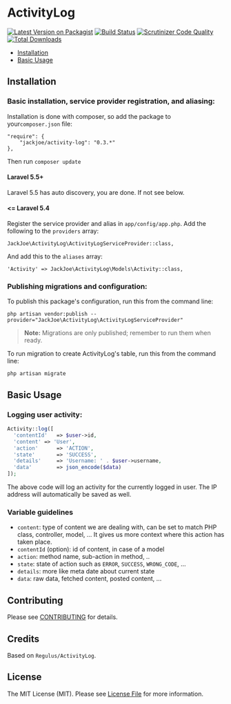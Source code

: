 # ActivityLog

[![Latest Version on Packagist](https://img.shields.io/packagist/v/jackjoe/activity-log.svg?style=flat-square)](https://packagist.org/packages/jackjoe/activity-log)
[![Build Status](https://travis-ci.org/jackjoe/activity-log.svg?branch=master)](https://travis-ci.org/jackjoe/activity-log)
[![Scrutinizer Code Quality](https://scrutinizer-ci.com/g/jackjoe/activity-log/badges/quality-score.png?b=master)](https://scrutinizer-ci.com/g/jackjoe/activity-log/?branch=master)
[![Total Downloads](https://img.shields.io/packagist/dt/jackjoe/activity-log.svg?style=flat-square)](https://packagist.org/packages/jackjoe/activity-log)

* [Installation](#installation)
* [Basic Usage](#basic-usage)

<a name="installation"></a>

## Installation

### Basic installation, service provider registration, and aliasing:

Installation is done with composer, so add the package to your`composer.json`
file:

    "require": {
    	"jackjoe/activity-log": "0.3.*"
    },

Then run `composer update`

#### Laravel 5.5+

Laravel 5.5 has auto discovery, you are done. If not see below.

#### <= Laravel 5.4

Register the service provider and alias in `app/config/app.php`. Add the
following to the `providers` array:

    JackJoe\ActivityLog\ActivityLogServiceProvider::class,

And add this to the `aliases` array:

    'Activity' => JackJoe\ActivityLog\Models\Activity::class,

### Publishing migrations and configuration:

To publish this package's configuration, run this from the command line:

    php artisan vendor:publish --provider="JackJoe\ActivityLog\ActivityLogServiceProvider"

> **Note:** Migrations are only published; remember to run them when ready.

To run migration to create ActivityLog's table, run this from the command line:

    php artisan migrate

<a name="basic-usage"></a>

## Basic Usage

### Logging user activity:

```php
Activity::log([
  'contentId'   => $user->id,
  'content' => 'User',
  'action'      => 'ACTION',
  'state'       => 'SUCCESS',
  'details'     => 'Username: ' . $user->username,
  'data'        => json_encode($data)
]);
```

The above code will log an activity for the currently logged in user. The IP
address will automatically be saved as well.

### Variable guidelines

* `content`: type of content we are dealing with, can be set to match PHP class,
  controller, model, ... It gives us more context where this action has taken
  place.
* `contentId` (option): id of content, in case of a model
* `action`: method name, sub-action in method, ..
* `state`: state of action such as `ERROR`, `SUCCESS`, `WRONG_CODE`, ...
* `details`: more like meta date about current state
* `data`: raw data, fetched content, posted content, ...

## Contributing

Please see [CONTRIBUTING](CONTRIBUTING.md) for details.

## Credits

Based on `Regulus/ActivityLog`.

## License

The MIT License (MIT). Please see [License File](LICENSE.md) for more
information.

